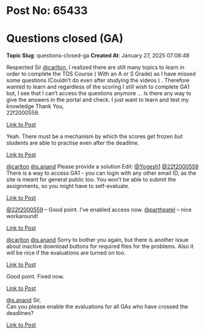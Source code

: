# Post No: 65433
# Questions closed (GA)
**Topic Slug**: questions-closed-ga
**Created At**: January 27, 2025 07:08:48

Respected Sir <a class="mention" href="/u/carlton">@carlton</a>,
I realized there are still many topics to learn in order to complete the TDS Course ( With an A or S Grade) as I have missed some questions (Couldn’t do even after studying the videos ) .
Therefore wanted to learn and regardless of the scoring I still wish to complete GA1 but, I see that I can’t access the questions  anymore …
Is there any way to give the answers in the portal and check. I just want to learn and test my knowledge
Thank You,<br>
22f2000559.

[Link to Post](https://discourse.onlinedegree.iitm.ac.in/t/questions-closed-ga/586611)

Yeah. There must be a mechanism by which the scores get frozen but students are able to practise even after the deadline.

[Link to Post](https://discourse.onlinedegree.iitm.ac.in/t/questions-closed-ga/586634)

<a class="mention" href="/u/carlton">@carlton</a> <a class="mention" href="/u/s.anand">@s.anand</a> Please provide a solution
Edit: <a class="mention" href="/u/yogesh1">@Yogesh1</a> <a class="mention" href="/u/22f2000559">@22f2000559</a> There is a way to access GA1 - you can login with any other email ID, as the site is meant for general public too. You won’t be able to submit the assignments, so you might have to self-evaluate.

[Link to Post](https://discourse.onlinedegree.iitm.ac.in/t/questions-closed-ga/587241)

<a class="mention" href="/u/22f2000559">@22f2000559</a> – Good point. I’ve enabled access now.
<a class="mention" href="/u/parthpatel">@parthpatel</a> – nice workaround!

[Link to Post](https://discourse.onlinedegree.iitm.ac.in/t/questions-closed-ga/587348)

<a class="mention" href="/u/carlton">@carlton</a> <a class="mention" href="/u/s.anand">@s.anand</a>
Sorry to bother you again, but there is another issue about inactive download buttons for required files for the problems. Also it will be nice if the evaluations are turned on too.

[Link to Post](https://discourse.onlinedegree.iitm.ac.in/t/questions-closed-ga/590377)

Good point. Fixed now.

[Link to Post](https://discourse.onlinedegree.iitm.ac.in/t/questions-closed-ga/590441)

<a class="mention" href="/u/s.anand">@s.anand</a> Sir,<br>
Can you please enable the evaluations for all GAs who have crossed the deadlines?

[Link to Post](https://discourse.onlinedegree.iitm.ac.in/t/questions-closed-ga/591519)

